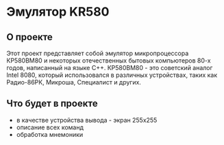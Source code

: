 # Эмулятор KR580

## О проекте
Этот проект представляет собой эмулятор микропроцессора КР580ВМ80 и некоторых отечественных бытовых компьютеров 80-х годов, написанный на языке C++. КР580ВМ80 - это советский аналог Intel 8080, который использовался в различных устройствах, таких как Радио-86РК, Микроша, Специалист и других.

## Что будет в проекте
- в качестве устройства вывода - экран 255х255
- описание всех команд
- обработка мнемоники

